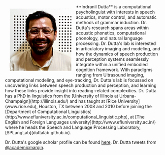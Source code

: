 <div style="float: left">
	    <img align="left" img src="idlab.png" alt="Dr. Dutta" style="width: 200px; display:block; margin:15px"/>
</div>
**Indranil Dutta** is a computational psycholinguist with interests in speech acoustics, motor control, and automatic methods of grammar induction. Dr. Dutta's research spans areas within acoustic phonetics, computational phonology, and natural language processing. Dr. Dutta's lab is interested in articulatory imaging and modeling, and how the dynamics of speech production and perception systems seamlessly integrate within a unified embodied cognition framework. With paradigms ranging from Ultrasound imaging, computational modeling, and eye-tracking, Dr. Dutta's lab is focussed on uncovering links between speech production and perception, and learning how these links provide insight into reading-related complexities. Dr. Dutta has a PhD in linguistics from the [University of Illinois at Urbana-Champaign](http://illinois.edu/) and has taught at [Rice University](www.rice.edu), Houston, TX between 2008 and 2010 before joining the [Department of Computational Linguistics](http://www.efluniversity.ac.in/computational_linguistic.php), at [The English and Foreign Languages university](http://www.efluniversity.ac.in/) where he heads the Speech and Language Processing Laboratory, [SPLangLab](duttalab.github.io).

Dr. Dutta's google scholar profile can be found [here](https://scholar.google.co.in/citations?user=i3fWqy4AAAAJ&hl=en). Dr. Dutta tweets from [@academicmargin](https://twitter.com/academicmargin).

